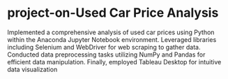 # project-on-Used Car Price Analysis
Implemented a comprehensive analysis of used car prices using Python within the Anaconda Jupyter Notebook environment. Leveraged libraries including Selenium and WebDriver for web scraping to gather data. Conducted data preprocessing tasks utilizing NumPy and Pandas for efficient data manipulation. Finally, employed Tableau Desktop for intuitive data visualization
